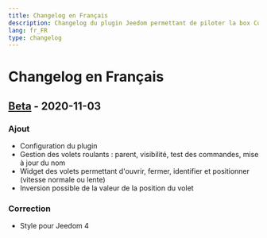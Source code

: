 ```yaml
---
title: Changelog en Français
description: Changelog du plugin Jeedom permettant de piloter la box Connexoon
lang: fr_FR
type: changelog
---
```


# Changelog en Français

## [Beta] - 2020-11-03
### Ajout
- Configuration du plugin
- Gestion des volets roulants : parent, visibilité, test des commandes, mise à jour du nom
- Widget des volets permettant d'ouvrir, fermer, identifier et positionner (vitesse normale ou lente)
- Inversion possible de la valeur de la position du volet

### Correction
- Style pour Jeedom 4

[Beta]: https://github.com/benjaminprevot/jeedom-plugin-connexoon/tree/beta
